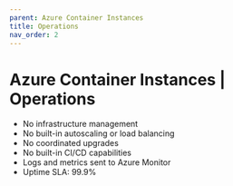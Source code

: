 ```yaml
---
parent: Azure Container Instances
title: Operations
nav_order: 2
---
```

# Azure Container Instances | Operations
* No infrastructure management
* No built-in autoscaling or load balancing
* No coordinated upgrades
* No built-in CI/CD capabilities
* Logs and metrics sent to Azure Monitor
* Uptime SLA: 99.9%
